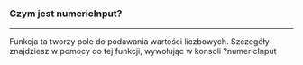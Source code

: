 ### Czym jest numericInput?

***

Funkcja ta tworzy pole do podawania wartości liczbowych. Szczegóły znajdziesz w pomocy do tej funkcji, wywołując w konsoli ?numericInput

